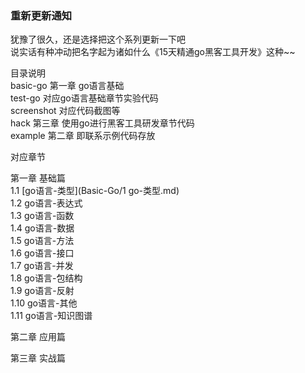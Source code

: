 ### <red>重新更新通知</red>

犹豫了很久，还是选择把这个系列更新一下吧  
说实话有种冲动把名字起为诸如什么《15天精通go黑客工具开发》这种~~  

目录说明  
basic-go 第一章 go语言基础  
test-go  对应go语言基础章节实验代码  
screenshot 对应代码截图等  
hack 第三章 使用go进行黑客工具研发章节代码  
example 第二章 即联系示例代码存放





对应章节

第一章 基础篇  
1.1 [go语言-类型](Basic-Go/1 go-类型.md)  
1.2 go语言-表达式  
1.3 go语言-函数  
1.4 go语言-数据  
1.5 go语言-方法  
1.6 go语言-接口  
1.7 go语言-并发  
1.8 go语言-包结构  
1.9 go语言-反射  
1.10 go语言-其他  
1.11 go语言-知识图谱  

第二章 应用篇  


第三章 实战篇  
